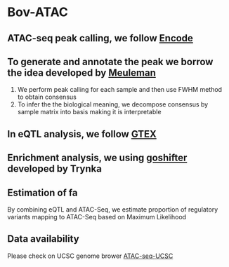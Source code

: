 # Bov-ATAC
## ATAC-seq peak calling, we follow [Encode](https://www.encodeproject.org/data-standards/atac-seq/atac-encode4/)  
## To generate and annotate the peak we borrow the idea developed by [Meuleman](https://github.com/Altius/)  
1. We perform peak calling for each sample and then use FWHM method to obtain consensus  
2. To infer the the biological meaning, we decompose consensus by sample matrix into basis making it is interpretable  
## In eQTL analysis, we follow [GTEX](https://gtexportal.org/home/methods)  
## Enrichment analysis, we using [goshifter](https://github.com/immunogenomics/goshifter) developed by Trynka 
## Estimation of fa
   By combining eQTL and ATAC-Seq, we estimate proportion of regulatory variants mapping to ATAC-Seq based on Maximum Likelihood  
## Data availability  
   Please check on UCSC genome brower [ATAC-seq-UCSC](http://genome.ucsc.edu/s/can_sichuan/bosTau9_atac)  
